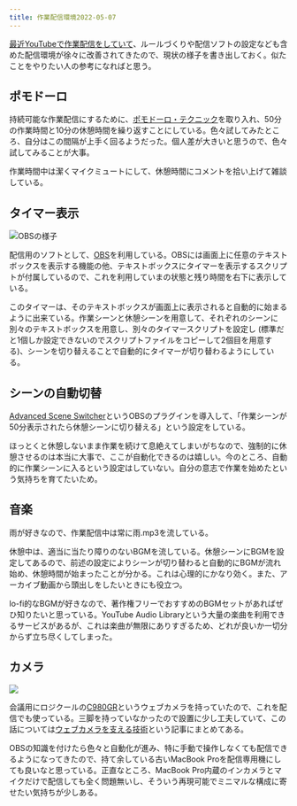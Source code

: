 ```yaml
---
title: 作業配信環境2022-05-07
---
```

[最近YouTubeで作業配信をしていて](https://www.youtube.com/channel/UC5s-KpSDGzxWPWNv94PnJHw)、ルールづくりや配信ソフトの設定なども含めた配信環境が徐々に改善されてきたので、現状の様子を書き出しておく。似たことをやりたい人の参考になればと思う。

ポモドーロ
-----

持続可能な作業配信にするために、[ポモドーロ・テクニック](https://ja.wikipedia.org/wiki/%E3%83%9D%E3%83%A2%E3%83%89%E3%83%BC%E3%83%AD%E3%83%BB%E3%83%86%E3%82%AF%E3%83%8B%E3%83%83%E3%82%AF)を取り入れ、50分の作業時間と10分の休憩時間を繰り返すことにしている。色々試してみたところ、自分はこの間隔が上手く回るようだった。個人差が大きいと思うので、色々試してみることが大事。

作業時間中は潔くマイクミュートにして、休憩時間にコメントを拾い上げて雑談している。

タイマー表示
------

![](https://lh3.googleusercontent.com/docs/ADP-6oHY-EdRWT-G_tNXqQKhmGT8ioA4bW6blmWwUbHxeKMpOTz4qrN3wTM8_CejBA8z1I8LiwQ_OSQ0srhQ75nm1jHEZWNw7PaEfH6YSB097voPkObWERAJSgN1LJqJ2XnTx9ZBHvHx5SC_NiaK0xlPn7vVs3Rbb-v1WhPDfPJEEfdqTkvS4lBZ4Jap1D-3qT8T6_ryJVPCx7DI2VcFb84y0-puohNvcKrEmt696-kSee52_MRFRjjOTBDPTFNP0W7vYKHnwWG88W3xN-itH4G5gbwo4UvjDrmPTquCKlacXBKKS2MpcsdVJgiJshHw6kv4htTC4Rnpmo0BBnAqj6U3ibKs1I9L07nUI-IdgJ-HMu02f2R1PlJhJjpYskdpNbSSnY91zrcCryD3jCUIGgsfM-KFxZEGPU4u3y8pg1KZRX4OTAS4aYgN0oy7wui2DkX663u3UgKLBUajlF7adbmSC4eiaFUIteZfBzVn7PJpSyl44QWsMgBk25HdrU9uhKdbVO_NPM7tywNqNrkY-Ae5pY6bPkqXSbYx3TPNX_wjP8TghgTCV-VupwAeTChvS804xrEleXZ_gGvUbkoyiUmJxUe4el0k4-V7fyRNAbWju1Mh8ZxGJfRtifIpoPyS6VRspsKOThaFnfoVCx-D0cA0Yc2p9elDvExrjZ757Ki5XiqrFvx08fEQ-r8Nvyus_XGArWyyQZST6eQyL_1DEu5UnJGayjwc30xdyds7STSoSjjsKkuBrCf8ZLg4hFsCEbvZJ5_qJt_caVmlSVH_8qhX9MNth-PtC-DMkPZJsoY8_EQe72aLQcFw6C_uh2giRtsKtOZYuhpbcZ62R3BNyGGSBo7CZnem3XLGce35HaYTb9S-8-CslNLrRwIju_vUSdktt8SlZ74adB-K6LHJ-lkmpWbwdml_oTeFKwtObDH4DWAEJIsS9qL2RcurK2EAA1VgKzvEJ32YcsWcZipf9kCxVDijqGEFbfMFee2lLndLEH5l7jUqnxwO9iDW1RtH3qJraVL6TOuZQtPPJDc9w-Bxj0OKxlhAqme2z3MOdl8YteReHz9ewXYROdOO5iJtDWU6FZcks8pioSU3RSuX_tYhQwuhfD7qF6a0PU4E9LLCrIcO4ZV0GTI5GyXRNKIhHE6lkX4yf_2kC-i07tOiMw-F2jR6bVrEtK0-qtl9Wj5x8KRn_5T7uwkrEx5aGvxp9f-R1FzMyge70Sap7vGEFFFfRDpdVilwJt6Fp5L8YUnaYG2vDcu- "OBSの様子")

配信用のソフトとして、[OBS](https://obsproject.com/)を利用している。OBSには画面上に任意のテキストボックスを表示する機能の他、テキストボックスにタイマーを表示するスクリプトが付属しているので、これを利用していまの状態と残り時間を右下に表示している。

このタイマーは、そのテキストボックスが画面上に表示されると自動的に始まるように出来ている。作業シーンと休憩シーンを用意して、それぞれのシーンに別々のテキストボックスを用意し、別々のタイマースクリプトを設定し (標準だと1個しか設定できないのでスクリプトファイルをコピーして2個目を用意する)、シーンを切り替えることで自動的にタイマーが切り替わるようにしている。

シーンの自動切替
--------

[Advanced Scene Switcher](https://obsproject.com/forum/resources/advanced-scene-switcher.395/)というOBSのプラグインを導入して、「作業シーンが50分表示されたら休憩シーンに切り替える」という設定をしている。

ほっとくと休憩しないまま作業を続けて息絶えてしまいがちなので、強制的に休憩させるのは本当に大事で、ここが自動化できるのは嬉しい。今のところ、自動的に作業シーンに入るという設定はしていない。自分の意志で作業を始めたという気持ちを育てたいため。

音楽
--

雨が好きなので、作業配信中は常に雨.mp3を流している。

休憩中は、適当に当たり障りのないBGMを流している。休憩シーンにBGMを設定してあるので、前述の設定によりシーンが切り替わると自動的にBGMが流れ始め、休憩時間が始まったことが分かる。これは心理的にかなり効く。また、アーカイブ動画から頭出しをしたいときにも役立つ。

lo-fi的なBGMが好きなので、著作権フリーでおすすめのBGMセットがあればぜひ知りたいと思っている。YouTube Audio Libraryという大量の楽曲を利用できるサービスがあるが、これは楽曲が無限にありすぎるため、どれが良いか一切分からず立ち尽くしてしまった。

カメラ
---

![](https://lh3.googleusercontent.com/docs/ADP-6oEMHCNjszqdbsRDJMT9yYLzNDnl8tAvR7CYk31CJZD5HDNmXPo_6Kzv2SabBOMnvAS77F2QqgF0nBSrl2CPET3kGl5ayFqR8rgxO0ZaVyKjTjf_g3sA2A1mtRLUaL9LbQMalGRMu8J2PljgdkqgI13CcGjWK3NUt4jqaEXLtZFEz3oLMdn5f99dKoDFURAM4ai5wjs7_Vw60Gg5WNIn3wPLqtbF5PxeMqwySoA-4J88CtBB5kEtVp0umfmNRHe4Nukt74ZzC0X13sOpYGsDmhBdaUnhf8Ep2hmv2xzvehiw03f1-FQ_VDMlilkdX4NMzO0OZswFG15gp2akmsPbnXsOowmi9VDP2231I-pg_rDz7bTHK7ZcAPpWIXfar4gkWylUjf-8nbjCRX62IaBArArnmQ89RBOrMey5NrsuZgu7J1kEIRnOW_OylPTHNZ2vT4eE9aPnGa4JOKdGP6cB_NhI66B-Cdozqrl7Q9E9ciwh4f8d96n6VrhkWtstMsGtS8iBbhj-a8c222YLCMHjs9BJdgZcS9CtpdXEI6GKcqL4k-SHIW04JutaxFNMI6CNuOh0_ZQY9iO8HqU8BMacJk2LkoLhWvKASDJaOtiSsk1myk38hFRInmFCQJeN2oKW3k2aWwCCuJ2t70Q3lmVwklhIzb8QLmKGIhhOtE99nsRS8TMoVoAoGo1UnLYBpDOnJZutsG9xSBAmuhPR_Ku2AnuWV_-FJ6YdrDmUbvm--RFABQ9GUknuPJY38C4jnQShialQKyx86qdwE4OC9NjdyPACkN4cZVy9YCP5WvZemB8RB8RlLKjFmkomTq_-U8Xhoz_5oilRvsviPBPjeQIEZA73tvQxUZoEtDIzsU8akGXWUtr1BoRs5zaar4UlGusB3p59dGYab3QsdKrlku3WCdof1sXuPPCDXl29rXCSYKaYxh-OhKh4xsdUGtRJULGBRJJiU3W_22GQGHy57RcS8AVmwdHsrihdip-DOAEI0QeeY39AkDvXmSST-rM3PSR3VK0YZQYCFoa_1Jn5N1X0Tgs9klU1mgMkXNqwFIfrcxGcl73RgVSa9NaHfVMvLeSrtLL_WIPm8RRg4rW9F2W8SJgD9Vu_NDBcSCEKpEPMsguKQRn7bX1bCYQIRIyp25JmKvm5IatDY2QL67NvfPeVdsAGDMRYKy2AZRcVuQRAPLMqncYyJBma8vRkACwmJPKY6nI2TlMWyjYNUVFtxWd6OBOU9L9PZ5u1KiHuWNE7A2wqLJyg)

会議用にロジクールの[C980GR](https://www.amazon.co.jp/dp/B086R71LGW)というウェブカメラを持っていたので、これを配信でも使っている。三脚を持っていなかったので設置に少し工夫していて、この話については[ウェブカメラを支える技術](https://r7kamura.com/articles/2022-05-04-super-crab-clamp)という記事にまとめてある。

OBSの知識を付けたら色々と自動化が進み、特に手動で操作しなくても配信できるようになってきたので、持て余している古いMacBook Proを配信専用機にしても良いなと思っている。正直なところ、MacBook Pro内蔵のインカメラとマイクだけで配信しても全く問題無いし、そういう再現可能でミニマルな構成に寄せたい気持ちが少しある。
